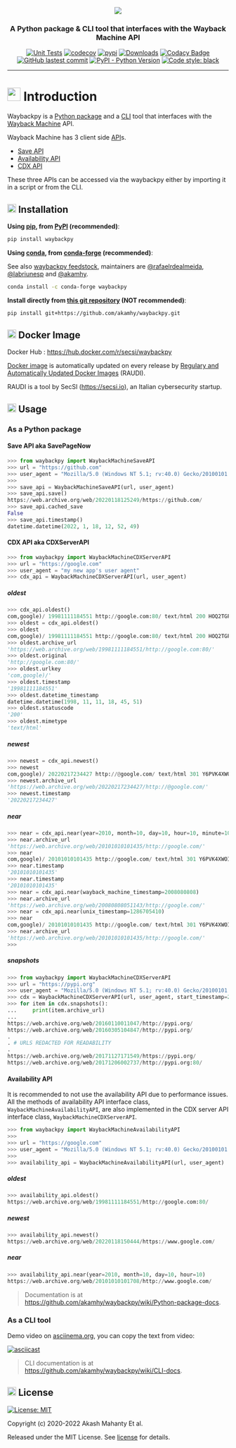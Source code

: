 <!-- markdownlint-disable MD033 MD041 -->
<div align="center">

<img src="https://raw.githubusercontent.com/akamhy/waybackpy/master/assets/waybackpy_logo.svg"><br>

<h3>A Python package & CLI tool that interfaces with the Wayback Machine API</h3>

</div>

<p align="center">
<a href="https://github.com/akamhy/waybackpy/actions?query=workflow%3ATests"><img alt="Unit Tests" src="https://github.com/akamhy/waybackpy/workflows/Tests/badge.svg"></a>
<a href="https://codecov.io/gh/akamhy/waybackpy"><img alt="codecov" src="https://codecov.io/gh/akamhy/waybackpy/branch/master/graph/badge.svg"></a>
<a href="https://pypi.org/project/waybackpy/"><img alt="pypi" src="https://img.shields.io/pypi/v/waybackpy.svg"></a>
<a href="https://pepy.tech/project/waybackpy?versions=2*&versions=1*&versions=3*"><img alt="Downloads" src="https://pepy.tech/badge/waybackpy/month"></a>
<a href="https://app.codacy.com/gh/akamhy/waybackpy?utm_source=github.com&utm_medium=referral&utm_content=akamhy/waybackpy&utm_campaign=Badge_Grade_Settings"><img alt="Codacy Badge" src="https://api.codacy.com/project/badge/Grade/6d777d8509f642ac89a20715bb3a6193"></a>
<a href="https://github.com/akamhy/waybackpy/commits/master"><img alt="GitHub lastest commit" src="https://img.shields.io/github/last-commit/akamhy/waybackpy?color=blue&style=flat-square"></a>
<a href="#"><img alt="PyPI - Python Version" src="https://img.shields.io/pypi/pyversions/waybackpy?style=flat-square"></a>
<a href="https://github.com/psf/black"><img alt="Code style: black" src="https://img.shields.io/badge/code%20style-black-000000.svg"></a>
</p>

---

# <img src="https://github.githubassets.com/images/icons/emoji/unicode/2b50.png" width="30"></img> Introduction

Waybackpy is a [Python package](https://www.udacity.com/blog/2021/01/what-is-a-python-package.html) and a [CLI](https://www.w3schools.com/whatis/whatis_cli.asp) tool that interfaces with the [Wayback Machine](https://en.wikipedia.org/wiki/Wayback_Machine) API.

 Wayback Machine has 3 client side [API](https://www.redhat.com/en/topics/api/what-are-application-programming-interfaces)s.

- [Save API](https://github.com/akamhy/waybackpy/wiki/Wayback-Machine-APIs#save-api)
- [Availability API](https://github.com/akamhy/waybackpy/wiki/Wayback-Machine-APIs#availability-api)
- [CDX API](https://github.com/akamhy/waybackpy/wiki/Wayback-Machine-APIs#cdx-api)

These three APIs can be accessed via the waybackpy either by importing it in a script or from the CLI.

## <img src="https://github.githubassets.com/images/icons/emoji/unicode/1f3d7.png" width="20"></img> Installation

**Using [pip](https://en.wikipedia.org/wiki/Pip_(package_manager)), from [PyPI](https://pypi.org/) (recommended)**:

```bash
pip install waybackpy
```

**Using [conda](https://en.wikipedia.org/wiki/Conda_(package_manager)), from [conda-forge](https://anaconda.org/conda-forge/waybackpy) (recommended)**:

See also [waybackpy feedstock](https://github.com/conda-forge/waybackpy-feedstock), maintainers are [@rafaelrdealmeida](https://github.com/rafaelrdealmeida/),
 [@labriunesp](https://github.com/labriunesp/)
 and [@akamhy](https://github.com/akamhy/).

```bash
conda install -c conda-forge waybackpy
```

**Install directly from [this git repository](https://github.com/akamhy/waybackpy) (NOT recommended)**:

```bash
pip install git+https://github.com/akamhy/waybackpy.git
```

## <img src="https://github.githubassets.com/images/icons/emoji/unicode/1f433.png" width="20"></img> Docker Image

Docker Hub : <https://hub.docker.com/r/secsi/waybackpy>

[Docker image](https://searchitoperations.techtarget.com/definition/Docker-image) is automatically updated on every release by [Regulary and Automatically Updated Docker Images](https://github.com/cybersecsi/RAUDI) (RAUDI).

RAUDI is a tool by SecSI (<https://secsi.io>), an Italian cybersecurity startup.

## <img src="https://github.githubassets.com/images/icons/emoji/unicode/1f680.png" width="20"></img> Usage

### As a Python package

#### Save API aka SavePageNow

```python
>>> from waybackpy import WaybackMachineSaveAPI
>>> url = "https://github.com"
>>> user_agent = "Mozilla/5.0 (Windows NT 5.1; rv:40.0) Gecko/20100101 Firefox/40.0"
>>>
>>> save_api = WaybackMachineSaveAPI(url, user_agent)
>>> save_api.save()
https://web.archive.org/web/20220118125249/https://github.com/
>>> save_api.cached_save
False
>>> save_api.timestamp()
datetime.datetime(2022, 1, 18, 12, 52, 49)
```

#### CDX API aka CDXServerAPI

```python
>>> from waybackpy import WaybackMachineCDXServerAPI
>>> url = "https://google.com"
>>> user_agent = "my new app's user agent"
>>> cdx_api = WaybackMachineCDXServerAPI(url, user_agent)
```
##### oldest
```python
>>> cdx_api.oldest()
com,google)/ 19981111184551 http://google.com:80/ text/html 200 HOQ2TGPYAEQJPNUA6M4SMZ3NGQRBXDZ3 381
>>> oldest = cdx_api.oldest()
>>> oldest
com,google)/ 19981111184551 http://google.com:80/ text/html 200 HOQ2TGPYAEQJPNUA6M4SMZ3NGQRBXDZ3 381
>>> oldest.archive_url
'https://web.archive.org/web/19981111184551/http://google.com:80/'
>>> oldest.original
'http://google.com:80/'
>>> oldest.urlkey
'com,google)/'
>>> oldest.timestamp
'19981111184551'
>>> oldest.datetime_timestamp
datetime.datetime(1998, 11, 11, 18, 45, 51)
>>> oldest.statuscode
'200'
>>> oldest.mimetype
'text/html'
```
##### newest
```python
>>> newest = cdx_api.newest()
>>> newest
com,google)/ 20220217234427 http://@google.com/ text/html 301 Y6PVK4XWOI3BXQEXM5WLLWU5JKUVNSFZ 563
>>> newest.archive_url
'https://web.archive.org/web/20220217234427/http://@google.com/'
>>> newest.timestamp
'20220217234427'
```
##### near
```python
>>> near = cdx_api.near(year=2010, month=10, day=10, hour=10, minute=10)
>>> near.archive_url
'https://web.archive.org/web/20101010101435/http://google.com/'
>>> near
com,google)/ 20101010101435 http://google.com/ text/html 301 Y6PVK4XWOI3BXQEXM5WLLWU5JKUVNSFZ 391
>>> near.timestamp
'20101010101435'
>>> near.timestamp
'20101010101435'
>>> near = cdx_api.near(wayback_machine_timestamp=2008080808)
>>> near.archive_url
'https://web.archive.org/web/20080808051143/http://google.com/'
>>> near = cdx_api.near(unix_timestamp=1286705410)
>>> near
com,google)/ 20101010101435 http://google.com/ text/html 301 Y6PVK4XWOI3BXQEXM5WLLWU5JKUVNSFZ 391
>>> near.archive_url
'https://web.archive.org/web/20101010101435/http://google.com/'
>>> 
```
##### snapshots
```python
>>> from waybackpy import WaybackMachineCDXServerAPI
>>> url = "https://pypi.org"
>>> user_agent = "Mozilla/5.0 (Windows NT 5.1; rv:40.0) Gecko/20100101 Firefox/40.0"
>>> cdx = WaybackMachineCDXServerAPI(url, user_agent, start_timestamp=2016, end_timestamp=2017)
>>> for item in cdx.snapshots():
...     print(item.archive_url)
...
https://web.archive.org/web/20160110011047/http://pypi.org/
https://web.archive.org/web/20160305104847/http://pypi.org/
.
. # URLS REDACTED FOR READABILITY
.
https://web.archive.org/web/20171127171549/https://pypi.org/
https://web.archive.org/web/20171206002737/http://pypi.org:80/
```

#### Availability API

It is recommended to not use the availability API due to performance issues. All the methods of availability API interface class, `WaybackMachineAvailabilityAPI`, are also implemented in the CDX server API interface class, `WaybackMachineCDXServerAPI`.

```python
>>> from waybackpy import WaybackMachineAvailabilityAPI
>>>
>>> url = "https://google.com"
>>> user_agent = "Mozilla/5.0 (Windows NT 5.1; rv:40.0) Gecko/20100101 Firefox/40.0"
>>>
>>> availability_api = WaybackMachineAvailabilityAPI(url, user_agent)
```
##### oldest
```python
>>> availability_api.oldest()
https://web.archive.org/web/19981111184551/http://google.com:80/
```
##### newest
```python
>>> availability_api.newest()
https://web.archive.org/web/20220118150444/https://www.google.com/
```
##### near
```python
>>> availability_api.near(year=2010, month=10, day=10, hour=10)
https://web.archive.org/web/20101010101708/http://www.google.com/
```

> Documentation is at <https://github.com/akamhy/waybackpy/wiki/Python-package-docs>.

### As a CLI tool

Demo video on [asciinema.org](https://asciinema.org/a/469890), you can copy the text from video:

[![asciicast](https://asciinema.org/a/469890.svg)](https://asciinema.org/a/469890)

> CLI documentation is at <https://github.com/akamhy/waybackpy/wiki/CLI-docs>.

## <img src="https://github.githubassets.com/images/icons/emoji/unicode/1f6e1.png" width="20"></img> License

[![License: MIT](https://img.shields.io/badge/License-MIT-green.svg)](https://github.com/akamhy/waybackpy/blob/master/LICENSE)

Copyright (c) 2020-2022 Akash Mahanty Et al.

Released under the MIT License. See [license](https://github.com/akamhy/waybackpy/blob/master/LICENSE) for details.
